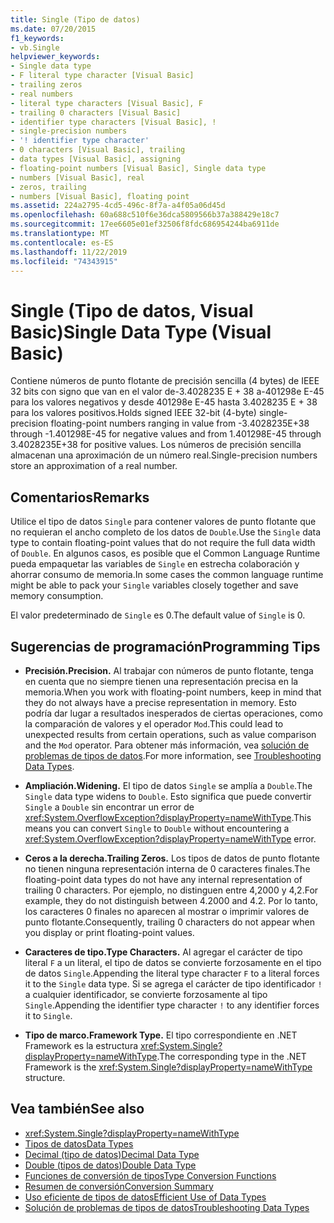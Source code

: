 ```yaml
---
title: Single (Tipo de datos)
ms.date: 07/20/2015
f1_keywords:
- vb.Single
helpviewer_keywords:
- Single data type
- F literal type character [Visual Basic]
- trailing zeros
- real numbers
- literal type characters [Visual Basic], F
- trailing 0 characters [Visual Basic]
- identifier type characters [Visual Basic], !
- single-precision numbers
- '! identifier type character'
- 0 characters [Visual Basic], trailing
- data types [Visual Basic], assigning
- floating-point numbers [Visual Basic], Single data type
- numbers [Visual Basic], real
- zeros, trailing
- numbers [Visual Basic], floating point
ms.assetid: 224a2795-4cd5-496c-8f7a-a4f05a06d45d
ms.openlocfilehash: 60a688c510f6e36dca5809566b37a388429e18c7
ms.sourcegitcommit: 17ee6605e01ef32506f8fdc686954244ba6911de
ms.translationtype: MT
ms.contentlocale: es-ES
ms.lasthandoff: 11/22/2019
ms.locfileid: "74343915"
---
```

# <a name="single-data-type-visual-basic"></a><span data-ttu-id="a3678-102">Single (Tipo de datos, Visual Basic)</span><span class="sxs-lookup"><span data-stu-id="a3678-102">Single Data Type (Visual Basic)</span></span>

<span data-ttu-id="a3678-103">Contiene números de punto flotante de precisión sencilla (4 bytes) de IEEE 32 bits con signo que van en el valor de-3.4028235 E + 38 a-401298e E-45 para los valores negativos y desde 401298e E-45 hasta 3.4028235 E + 38 para los valores positivos.</span><span class="sxs-lookup"><span data-stu-id="a3678-103">Holds signed IEEE 32-bit (4-byte) single-precision floating-point numbers ranging in value from -3.4028235E+38 through -1.401298E-45 for negative values and from 1.401298E-45 through 3.4028235E+38 for positive values.</span></span> <span data-ttu-id="a3678-104">Los números de precisión sencilla almacenan una aproximación de un número real.</span><span class="sxs-lookup"><span data-stu-id="a3678-104">Single-precision numbers store an approximation of a real number.</span></span>  
  
## <a name="remarks"></a><span data-ttu-id="a3678-105">Comentarios</span><span class="sxs-lookup"><span data-stu-id="a3678-105">Remarks</span></span>  

 <span data-ttu-id="a3678-106">Utilice el tipo de datos `Single` para contener valores de punto flotante que no requieran el ancho completo de los datos de `Double`.</span><span class="sxs-lookup"><span data-stu-id="a3678-106">Use the `Single` data type to contain floating-point values that do not require the full data width of `Double`.</span></span> <span data-ttu-id="a3678-107">En algunos casos, es posible que el Common Language Runtime pueda empaquetar las variables de `Single` en estrecha colaboración y ahorrar consumo de memoria.</span><span class="sxs-lookup"><span data-stu-id="a3678-107">In some cases the common language runtime might be able to pack your `Single` variables closely together and save memory consumption.</span></span>  
  
 <span data-ttu-id="a3678-108">El valor predeterminado de `Single` es 0.</span><span class="sxs-lookup"><span data-stu-id="a3678-108">The default value of `Single` is 0.</span></span>  
  
## <a name="programming-tips"></a><span data-ttu-id="a3678-109">Sugerencias de programación</span><span class="sxs-lookup"><span data-stu-id="a3678-109">Programming Tips</span></span>  
  
- <span data-ttu-id="a3678-110">**Precisión.**</span><span class="sxs-lookup"><span data-stu-id="a3678-110">**Precision.**</span></span> <span data-ttu-id="a3678-111">Al trabajar con números de punto flotante, tenga en cuenta que no siempre tienen una representación precisa en la memoria.</span><span class="sxs-lookup"><span data-stu-id="a3678-111">When you work with floating-point numbers, keep in mind that they do not always have a precise representation in memory.</span></span> <span data-ttu-id="a3678-112">Esto podría dar lugar a resultados inesperados de ciertas operaciones, como la comparación de valores y el operador `Mod`.</span><span class="sxs-lookup"><span data-stu-id="a3678-112">This could lead to unexpected results from certain operations, such as value comparison and the `Mod` operator.</span></span> <span data-ttu-id="a3678-113">Para obtener más información, vea [solución de problemas de tipos de datos](../../../visual-basic/programming-guide/language-features/data-types/troubleshooting-data-types.md).</span><span class="sxs-lookup"><span data-stu-id="a3678-113">For more information, see [Troubleshooting Data Types](../../../visual-basic/programming-guide/language-features/data-types/troubleshooting-data-types.md).</span></span>  
  
- <span data-ttu-id="a3678-114">**Ampliación.**</span><span class="sxs-lookup"><span data-stu-id="a3678-114">**Widening.**</span></span> <span data-ttu-id="a3678-115">El tipo de datos `Single` se amplía a `Double`.</span><span class="sxs-lookup"><span data-stu-id="a3678-115">The `Single` data type widens to `Double`.</span></span> <span data-ttu-id="a3678-116">Esto significa que puede convertir `Single` a `Double` sin encontrar un error de <xref:System.OverflowException?displayProperty=nameWithType>.</span><span class="sxs-lookup"><span data-stu-id="a3678-116">This means you can convert `Single` to `Double` without encountering a <xref:System.OverflowException?displayProperty=nameWithType> error.</span></span>  
  
- <span data-ttu-id="a3678-117">**Ceros a la derecha.**</span><span class="sxs-lookup"><span data-stu-id="a3678-117">**Trailing Zeros.**</span></span> <span data-ttu-id="a3678-118">Los tipos de datos de punto flotante no tienen ninguna representación interna de 0 caracteres finales.</span><span class="sxs-lookup"><span data-stu-id="a3678-118">The floating-point data types do not have any internal representation of trailing 0 characters.</span></span> <span data-ttu-id="a3678-119">Por ejemplo, no distinguen entre 4,2000 y 4,2.</span><span class="sxs-lookup"><span data-stu-id="a3678-119">For example, they do not distinguish between 4.2000 and 4.2.</span></span> <span data-ttu-id="a3678-120">Por lo tanto, los caracteres 0 finales no aparecen al mostrar o imprimir valores de punto flotante.</span><span class="sxs-lookup"><span data-stu-id="a3678-120">Consequently, trailing 0 characters do not appear when you display or print floating-point values.</span></span>  
  
- <span data-ttu-id="a3678-121">**Caracteres de tipo.**</span><span class="sxs-lookup"><span data-stu-id="a3678-121">**Type Characters.**</span></span> <span data-ttu-id="a3678-122">Al agregar el carácter de tipo literal `F` a un literal, el tipo de datos se convierte forzosamente en el tipo de datos `Single`.</span><span class="sxs-lookup"><span data-stu-id="a3678-122">Appending the literal type character `F` to a literal forces it to the `Single` data type.</span></span> <span data-ttu-id="a3678-123">Si se agrega el carácter de tipo identificador `!` a cualquier identificador, se convierte forzosamente al tipo `Single`.</span><span class="sxs-lookup"><span data-stu-id="a3678-123">Appending the identifier type character `!` to any identifier forces it to `Single`.</span></span>  
  
- <span data-ttu-id="a3678-124">**Tipo de marco.**</span><span class="sxs-lookup"><span data-stu-id="a3678-124">**Framework Type.**</span></span> <span data-ttu-id="a3678-125">El tipo correspondiente en .NET Framework es la estructura <xref:System.Single?displayProperty=nameWithType>.</span><span class="sxs-lookup"><span data-stu-id="a3678-125">The corresponding type in the .NET Framework is the <xref:System.Single?displayProperty=nameWithType> structure.</span></span>  
  
## <a name="see-also"></a><span data-ttu-id="a3678-126">Vea también</span><span class="sxs-lookup"><span data-stu-id="a3678-126">See also</span></span>

- <xref:System.Single?displayProperty=nameWithType>
- [<span data-ttu-id="a3678-127">Tipos de datos</span><span class="sxs-lookup"><span data-stu-id="a3678-127">Data Types</span></span>](../../../visual-basic/language-reference/data-types/index.md)
- [<span data-ttu-id="a3678-128">Decimal (tipo de datos)</span><span class="sxs-lookup"><span data-stu-id="a3678-128">Decimal Data Type</span></span>](../../../visual-basic/language-reference/data-types/decimal-data-type.md)
- [<span data-ttu-id="a3678-129">Double (tipos de datos)</span><span class="sxs-lookup"><span data-stu-id="a3678-129">Double Data Type</span></span>](../../../visual-basic/language-reference/data-types/double-data-type.md)
- [<span data-ttu-id="a3678-130">Funciones de conversión de tipos</span><span class="sxs-lookup"><span data-stu-id="a3678-130">Type Conversion Functions</span></span>](../../../visual-basic/language-reference/functions/type-conversion-functions.md)
- [<span data-ttu-id="a3678-131">Resumen de conversión</span><span class="sxs-lookup"><span data-stu-id="a3678-131">Conversion Summary</span></span>](../../../visual-basic/language-reference/keywords/conversion-summary.md)
- [<span data-ttu-id="a3678-132">Uso eficiente de tipos de datos</span><span class="sxs-lookup"><span data-stu-id="a3678-132">Efficient Use of Data Types</span></span>](../../../visual-basic/programming-guide/language-features/data-types/efficient-use-of-data-types.md)
- [<span data-ttu-id="a3678-133">Solución de problemas de tipos de datos</span><span class="sxs-lookup"><span data-stu-id="a3678-133">Troubleshooting Data Types</span></span>](../../../visual-basic/programming-guide/language-features/data-types/troubleshooting-data-types.md)
